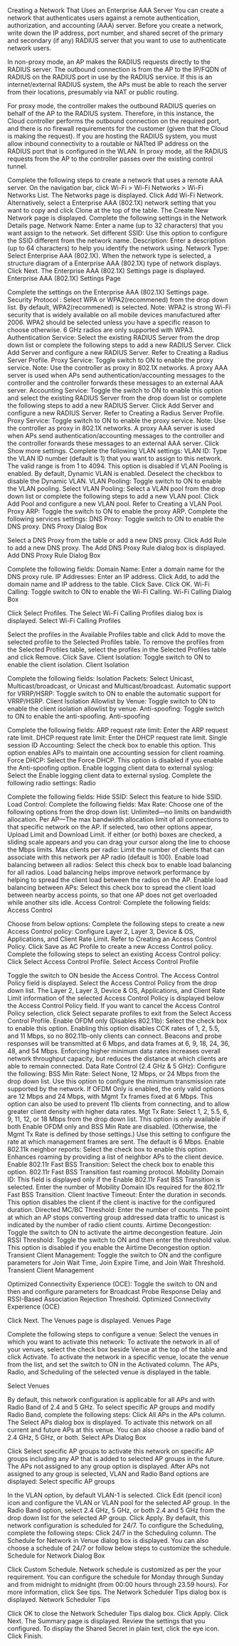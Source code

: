 Creating a Network That Uses an Enterprise AAA Server
You can create a network that authenticates users against a remote authentication, authorization, and accounting (AAA) server. Before you create a network, write down the IP address, port number, and shared secret of the primary and secondary (if any) RADIUS server that you want to use to authenticate network users.

In non-proxy mode, an AP makes the RADIUS requests directly to the RADIUS server. The outbound connection is from the AP to the IP/FQDN of RADIUS on the RADIUS port in use by the RADIUS service. If this is an internet/external RADIUS system, the APs must be able to reach the server from their locations, presumably via NAT or public routing.

For proxy mode, the controller makes the outbound RADIUS queries on behalf of the AP to the RADIUS system. Therefore, in this instance, the Cloud controller performs the outbound connection on the required port, and there is no firewall requirements for the customer (given that the Cloud is making the request). If you are hosting the RADIUS system, you must allow inbound connectivity to a routable or NATted IP address on the RADIUS port that is configured in the WLAN. In proxy mode, all the RADIUS requests from the AP to the controller passes over the existing control tunnel.

Complete the following steps to create a network that uses a remote AAA server.
On the navigation bar, click Wi-Fi > Wi-Fi Networks > Wi-Fi Networks List.
The Networks page is displayed.
Click Add Wi-Fi Network. Alternatively, select a Enterprise AAA (802.1X) network setting that you want to copy and click Clone at the top of the table.
The Create New Network page is displayed.
Complete the following settings in the Network Details page.
Network Name: Enter a name (up to 32 characters) that you want assign to the network.
Set different SSID: Use this option to configure the SSID different from the network name.
Description: Enter a description (up to 64 characters) to help you identify the network using.
Network Type: Select Enterprise AAA (802.1X).
When the network type is selected, a structure diagram of a Enterprise AAA (802.1X) type of network displays.
Click Next.
The Enterprise AAA (802.1X) Settings page is displayed.
Enterprise AAA (802.1X) Settings Page

Complete the settings on the Enterprise AAA (802.1X) Settings page.
Security Protocol : Select WPA or WPA2(recommened) from the drop down list. By default, WPA2(recommened) is selected.
Note: WPA2 is strong Wi-Fi security that is widely available on all mobile devices manufactured after 2006. WPA2 should be selected unless you have a specific reason to choose otherwise. 6 GHz radios are only supported with WPA3.
Authentication Service: Select the existing RADIUS Server from the drop down list or complete the following steps to add a new RADIUS Server.
Click Add Server and configure a new RADIUS Server. Refer to Creating a Radius Server Profile.
Proxy Service: Toggle switch to ON to enable the proxy service.
Note: Use the controller as proxy in 802.1X networks. A proxy AAA server is used when APs send authentication/accounting messages to the controller and the controller forwards these messages to an external AAA server.
Accounting Service: Toggle the switch to ON to enable this option and select the existing RADIUS Server from the drop down list or complete the following steps to add a new RADIUS Server.
Click Add Server and configure a new RADIUS Server. Refer to Creating a Radius Server Profile.
Proxy Service: Toggle switch to ON to enable the proxy service.
Note: Use the controller as proxy in 802.1X networks. A proxy AAA server is used when APs send authentication/accounting messages to the controller and the controller forwards these messages to an external AAA server.
Click Show more settings.
Complete the following VLAN settings:
VLAN ID: Type the VLAN ID number (default is 1) that you want to assign to this network. The valid range is from 1 to 4094. This option is disabled if VLAN Pooling is enabled. By default, Dynamic VLAN is enabled. Deselect the checkbox to disable the Dynamic VLAN.
VLAN Pooling: Toggle switch to ON to enable the VLAN pooling.
Select VLAN Pooling: Select a VLAN pool from the drop down list or complete the following steps to add a new VLAN pool.
Click Add Pool and configure a new VLAN pool. Refer to Creating a VLAN Pool.
Proxy ARP: Toggle the switch to ON to enable the proxy ARP.
Complete the following services settings:
DNS Proxy: Toggle switch to ON to enable the DNS proxy.
DNS Proxy Dialog Box

Select a DNS Proxy from the table or add a new DNS proxy.
Click Add Rule to add a new DNS proxy. The Add DNS Proxy Rule dialog box is displayed.
Add DNS Proxy Rule Dialog Box

Complete the following fields:
Domain Name: Enter a domain name for the DNS proxy rule.
IP Addresses: Enter an IP address.
Click Add, to add the domain name and IP address to the table.
Click Save.
Click OK.
Wi-Fi Calling: Toggle switch to ON to enable the Wi-Fi Calling.
Wi-Fi Calling Dialog Box

Click Select Profiles. The Select Wi-Fi Calling Profiles dialog box is displayed.
Select Wi-Fi Calling Profiles

Select the profiles in the Available Profiles table and click Add to move the selected profile to the Selected Profiles table. To remove the profiles from the Selected Profiles table, select the profiles in the Selected Profiles table and click Remove.
Click Save.
Client Isolation: Toggle switch to ON to enable the client isolation.
Client Isolation

Complete the following fields:
Isolation Packets: Select Unicast, Multicast/broadcast, or Unicast and Multicast/broadcast.
Automatic support for VRRP/HSRP: Toggle switch to ON to enable the automatic support for VRRP/HSRP.
Client Isolation Allowlist by Venue: Toggle switch to ON to enable the client isolation allowlist by venue.
Anti-spoofing: Toggle switch to ON to enable the anti-spoofing.
Anti-spoofing

Complete the following fields:
ARP request rate limit: Enter the ARP request rate limit.
DHCP request rate limit: Enter the DHCP request rate limit.
Single session ID Accounting: Select the check box to enable this option. This option enables APs to maintain one accounting session for client roaming.
Force DHCP: Select the Force DHCP. This option is disabled if you enable the Anti-spoofing option.
Enable logging client data to external syslog: Select the Enable logging client data to external syslog.
Complete the following radio settings:
Radio

Complete the following fields:
Hide SSID: Select this feature to hide SSID.
Load Control: Complete the following fields:
Max Rate: Choose one of the following options from the drop down list:
Unlimited—no limits on bandwidth allocation.
Per AP—The max bandwidth allocation limit of all connections to that specific network on the AP. If selected, two other options appear, Upload Limit and Download Limit. If either (or both) boxes are checked, a sliding scale appears and you can drag your cursor along the line to choose the Mbps limits.
Max clients per radio: Limit the number of clients that can associate with this network per AP radio (default is 100).
Enable load balancing between all radios: Select this check box to enable load balancing for all radios. Load balancing helps improve network performance by helping to spread the client load between the radios on the AP.
Enable load balancing between APs: Select this check box to spread the client load between nearby access points, so that one AP does not get overloaded while another sits idle.
Access Control: Complete the following fields:
Access Control

Choose from below options:
Complete the following steps to create a new Access Control policy:
Configure Layer 2, Layer 3, Device & OS, Applications, and Client Rate Limit. Refer to Creating an Access Control Policy.
Click Save as AC Profile to create a new Access Control policy.
Complete the following steps to select an existing Access Control policy:
Click Select Access Control Profile.
Select Access Control Profile

Toggle the switch to ON beside the Access Control. The Access Control Policy field is displayed.
Select the Access Control Policy from the drop down list. The Layer 2, Layer 3, Device & OS, Applications, and Client Rate Limit information of the selected Access Control Policy is displayed below the Access Control Policy field.
If you want to cancel the Access Control Policy selection, click Select separate profiles to exit from the Select Access Control Profile.
Enable OFDM only (Disables 802.11b): Select the check box to enable this option. Enabling this option disables CCK rates of 1, 2, 5.5, and 11 Mbps, so no 802.11b-only clients can connect. Beacons and probe responses will be transmitted at 6 Mbps, and data frames at 6, 9, 18, 24, 36, 48, and 54 Mbps. Enforcing higher minimum data rates increases overall network throughput capacity, but reduces the distance at which clients are able to remain connected.
Data Rate Control (2.4 GHz & 5 GHz): Configure the following:
BSS Min Rate: Select None, 12 Mbps, or 24 Mbps from the drop down list. Use this option to configure the minimum transmission rate supported by the network. If OFDM Only is enabled, the only valid options are 12 Mbps and 24 Mbps, with Mgmt Tx frames fixed at 6 Mbps. This option can also be used to prevent 11b clients from connecting, and to allow greater client density with higher data rates.
Mgt Tx Rate: Select 1, 2, 5.5, 6, 9, 11, 12, or 18 Mbps from the drop down list. This option is only available if both Enable OFDM only and BSS Min Rate are disabled. (Otherwise, the Mgmt Tx Rate is defined by those settings.) Use this setting to configure the rate at which management frames are sent. The default is 6 Mbps.
Enable 802.11k neighbor reports: Select the check box to enable this option. Enhances roaming by providing a list of neighbor APs to the client device.
Enable 802.11r Fast BSS Transition: Select the check box to enable this option. 802.11r Fast BSS Transition fast roaming protocol.
Mobility Domain ID: This field is displayed only if the Enable 802.11r Fast BSS Transition is selected. Enter the number of Mobility Domain IDs required for the 802.11r Fast BSS Transition.
Client Inactive Timeout: Enter the duration in seconds. This option disables the client if the client is inactive for the configured duration.
Directed MC/BC Threshold: Enter the number of counts. The point at which an AP stops converting group addressed data traffic to unicast is indicated by the number of radio client counts.
Airtime Decongestion: Toggle the switch to ON to activate the airtme decongestion feature.
Join RSSI Threshold: Toggle the switch to ON and then enter the threshold value. This option is disabled if you enable the Airtime Decongestion option.
Transient Client Management: Toggle the switch to ON and the configure parameters for Join Wait Time, Join Expire Time, and Join Wait Threshold.
Transient Client Management

Optimized Connectivity Experience (OCE): Toggle the switch to ON and then and configure parameters for Broadcast Probe Response Delay and RSSI-Based Association Rejection Threshold.
Optimized Connectivity Experience (OCE)

Click Next.
The Venues page is displayed.
Venues Page

Complete the following steps to configure a venue:
Select the venues in which you want to activate this network:
To activate the network in all of your venues, select the check box beside Venue at the top of the table and click Activate.
To activate the network in a specific venue, locate the venue from the list, and set the switch to ON in the Activated column.
The APs, Radio, and Scheduling of the selected venue is displayed in the table.

Select Venues

By default, this network configuration is applicable for all APs and with Radio Band of 2.4 and 5 GHz. To select specific AP groups and modify Radio Band, complete the following steps:
Click All APs in the APs column. The Select APs dialog box is displayed. To activate this network on all current and future APs at this venue. You can also choose a radio band of 2.4 GHz, 5 GHz, or both.
Select APs Dialog Box

Click Select specific AP groups to activate this network on specific AP groups including any AP that is added to selected AP groups in the future. The APs not assigned to any group option is displayed. After APs not assigned to any group is selected, VLAN and Radio Band options are displayed:
Select specific AP groups

In the VLAN option, by default VLAN-1 is selected. Click Edit (pencil icon) icon and configure the VLAN or VLAN pool for the selected AP group.
In the Radio Band option, select 2.4 GHz, 5 GHz, or both 2.4 and 5 GHz from the drop down list for the selected AP group.
Click Apply.
By default, this network configuration is scheduled for 24/7. To configure the Scheduling, complete the following steps:
Click 24/7 in the Scheduling column. The Schedule for Network <network-name> in Venue <venue-name> dialog box is displayed. You can also choose a schedule of 24/7 or follow below steps to customize the schedule.
Schedule for Network Dialog Box

Click Custom Schedule.
Network schedule is customized as per the your requirement. You can configure the schedule for Monday through Sunday and from midnight to midnight (from 00:00 hours through 23.59 hours). For more information, click See tips. The Network Scheduler Tips dialog box is displayed.
Network Scheduler Tips

Click OK to close the Network Scheduler Tips dialog box.
Click Apply.
Click Next.
The Summary page is displayed.
Review the settings that you configured. To display the Shared Secret in plain text, click the eye icon.
Click Finish.